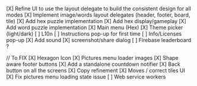 [X] Refine UI to use the layout delegate to build the consistent design for all modes
[X] Implement image/words layout delegates (header, footer, board, tile)
[X] Add hex puzzle implementation
[X] Add hex display/gameplay
[X] Add word puzzle implementation
[X] Main menu (Hex)
[X] Theme picker (light/dark)
[ ] L10n
[ ] Instructions pop-up for first time
[ ] Info/Licenses pop-up
[X] Add sound
[X] screenshot/share dialog
[ ] Firebase leaderboard ?

// To FIX
[X] Hexagon Icon
[X] Pictures menu loader images
[X] Shape aware footer buttons 
[X] Add a standalone countdown notifier
[X] Back button on all the screens
[X] Copy refinement
[X] Moves / correct tiles UI
[X] Fix pictures menu loading state issue 
[ ] Web service workers